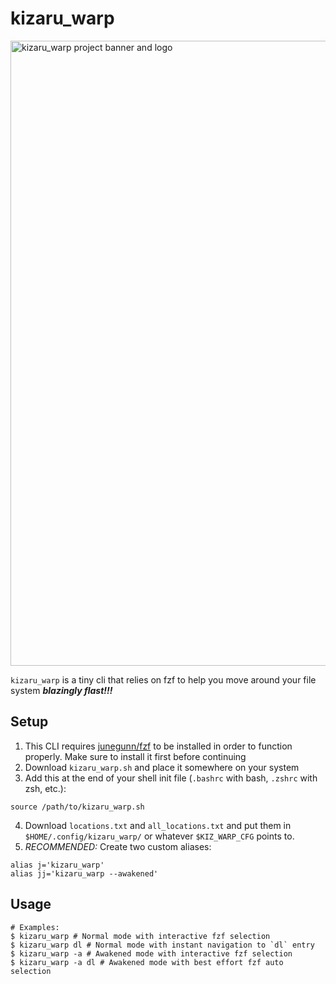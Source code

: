 # kizaru_warp

<img src="https://github.com/user-attachments/assets/48412c28-805d-443f-b734-800ffb671455" alt="kizaru_warp project banner and logo" width=1000px />

`kizaru_warp` is a tiny cli that relies on fzf to help you move around your file system ***blazingly flast!!!***

## Setup

1. This CLI requires [junegunn/fzf](https://github.com/junegunn/fzf) to be installed in order to function properly. Make sure to install it first before continuing
2. Download `kizaru_warp.sh` and place it somewhere on your system
3. Add this at the end of your shell init file (`.bashrc` with bash, `.zshrc` with zsh, etc.):
```shell
source /path/to/kizaru_warp.sh
```
4. Download `locations.txt` and `all_locations.txt` and put them in `$HOME/.config/kizaru_warp/` or whatever `$KIZ_WARP_CFG` points to.
5. *RECOMMENDED:* Create two custom aliases:
```shell
alias j='kizaru_warp'
alias jj='kizaru_warp --awakened'
```

## Usage

```shell
# Examples:
$ kizaru_warp # Normal mode with interactive fzf selection
$ kizaru_warp dl # Normal mode with instant navigation to `dl` entry
$ kizaru_warp -a # Awakened mode with interactive fzf selection
$ kizaru_warp -a dl # Awakened mode with best effort fzf auto selection
```
